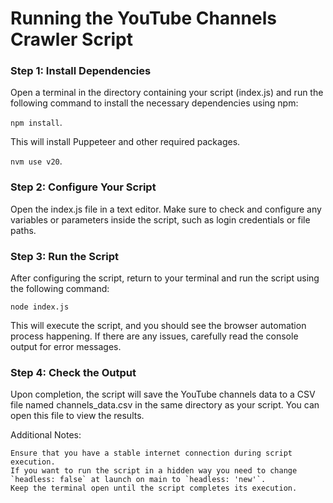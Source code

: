 # Running the YouTube Channels Crawler Script
### Step 1: Install Dependencies

Open a terminal in the directory containing your script (index.js) and run the following command to install the necessary dependencies using npm:

`npm install`.

This will install Puppeteer and other required packages.

`nvm use v20`.


### Step 2: Configure Your Script

Open the index.js file in a text editor. Make sure to check and configure any variables or parameters inside the script, such as login credentials or file paths.

### Step 3: Run the Script

After configuring the script, return to your terminal and run the script using the following command:

`node index.js`

This will execute the script, and you should see the browser automation process happening. If there are any issues, carefully read the console output for error messages.

### Step 4: Check the Output

Upon completion, the script will save the YouTube channels data to a CSV file named channels_data.csv in the same directory as your script. You can open this file to view the results.

Additional Notes:

    Ensure that you have a stable internet connection during script execution.
    If you want to run the script in a hidden way you need to change `headless: false` at launch on main to `headless: 'new'`.
    Keep the terminal open until the script completes its execution.
